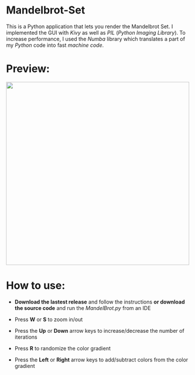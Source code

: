 # Mandelbrot-Set

This is a Python application that lets you render the Mandelbrot Set. I implemented the GUI with <i>Kivy</i> as well as <i>PIL</i> (<i>Python Imaging Library</i>). 
To increase performance, I used the <i>Numba</i> library which translates a part of my <i>Python</i> code into fast <i>machine code</i>.
# Preview:
<img src = "https://imgur.com/1oMCbzP.png" width = 500>

# How to use:

- <b>Download the lastest release</b> and follow the instructions <b>or download the source code</b> and run the <i>MandelBrot.py</i> from an IDE

- Press <b>W</b> or <b>S</b> to zoom in/out
- Press the <b>Up</b> or <b>Down</b> arrow keys to increase/decrease the number of iterations
- Press <b>R</b> to randomize the color gradient
- Press the <b>Left</b> or <b>Right</b> arrow keys to add/subtract colors from the color gradient
